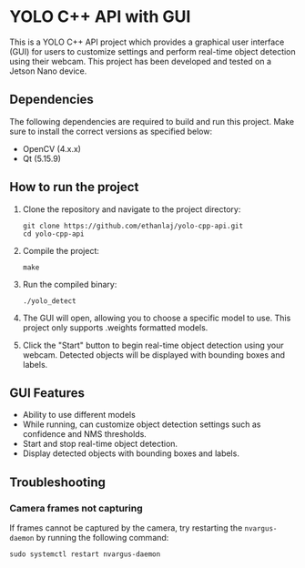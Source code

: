 # YOLO C++ API with GUI

This is a YOLO C++ API project which provides a graphical user interface (GUI) for users to customize settings and perform real-time object detection using their webcam. This project has been developed and tested on a Jetson Nano device.

## Dependencies

The following dependencies are required to build and run this project. Make sure to install the correct versions as specified below:

- OpenCV (4.x.x)
- Qt (5.15.9)

## How to run the project

1. Clone the repository and navigate to the project directory:

   ```
   git clone https://github.com/ethanlaj/yolo-cpp-api.git
   cd yolo-cpp-api
   ```

2. Compile the project:

   ```
   make
   ```

3. Run the compiled binary:

   ```
   ./yolo_detect
   ```

4. The GUI will open, allowing you to choose a specific model to use. This project only supports .weights formatted models.

5. Click the "Start" button to begin real-time object detection using your webcam. Detected objects will be displayed with bounding boxes and labels.

## GUI Features

- Ability to use different models
- While running, can customize object detection settings such as confidence and NMS thresholds.
- Start and stop real-time object detection.
- Display detected objects with bounding boxes and labels.

## Troubleshooting

### Camera frames not capturing

If frames cannot be captured by the camera, try restarting the `nvargus-daemon` by running the following command:

```
sudo systemctl restart nvargus-daemon
```
